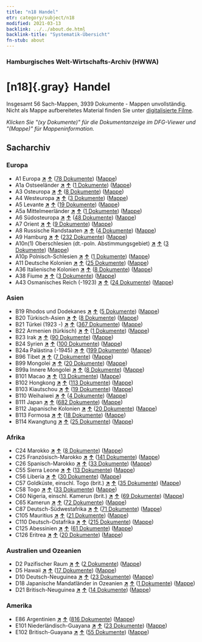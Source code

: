 ```yaml
---
title: "n18 Handel"
etr: category/subject/n18
modified: 2021-03-13
backlink: ../../about.de.html
backlink-title: "Systematik-Übersicht"
fn-stub: about
---
```


### Hamburgisches Welt-Wirtschafts-Archiv (HWWA)
# [n18]{.gray}&#8201; Handel&#160; 




Insgesamt 56 Sach-Mappen, 3939 Dokumente - Mappen unvollständig.
Nicht als Mappe aufbereitetes Material finden Sie unter [digitalisierte Filme](/film/h1_sh).

_Klicken Sie "(xy Dokumente)" für die Dokumentanzeige im DFG-Viewer und "(Mappe)" für Mappeninformation._

## Sacharchiv




### Europa

- A1 Europa [**&nearr;**](../../../geo/i/140892/about.de.html "Europa (alle Mappen)") [**&uarr;**](../../../geo/about.de.html#A1 "Ländersystematik") (<a href="https://pm20.zbw.eu/dfgview/sh/140892,145262" title="über: Europa : Handel" target="_blank">78 Dokumente</a>) ([Mappe](http://purl.org/pressemappe20/folder/sh/140892,145262))
- A1a Ostseeländer [**&nearr;**](../../../geo/i/140894/about.de.html "Ostseeländer (alle Mappen)") [**&uarr;**](../../../geo/about.de.html#A1a "Ländersystematik") (<a href="https://pm20.zbw.eu/dfgview/sh/140894,145262" title="über: Ostseeländer : Handel" target="_blank">1 Dokumente</a>) ([Mappe](http://purl.org/pressemappe20/folder/sh/140894,145262))
- A3 Osteuropa [**&nearr;**](../../../geo/i/140896/about.de.html "Osteuropa (alle Mappen)") [**&uarr;**](../../../geo/about.de.html#A3 "Ländersystematik") (<a href="https://pm20.zbw.eu/dfgview/sh/140896,145262" title="über: Osteuropa : Handel" target="_blank">8 Dokumente</a>) ([Mappe](http://purl.org/pressemappe20/folder/sh/140896,145262))
- A4 Westeuropa [**&nearr;**](../../../geo/i/140897/about.de.html "Westeuropa (alle Mappen)") [**&uarr;**](../../../geo/about.de.html#A4 "Ländersystematik") (<a href="https://pm20.zbw.eu/dfgview/sh/140897,145262" title="über: Westeuropa : Handel" target="_blank">3 Dokumente</a>) ([Mappe](http://purl.org/pressemappe20/folder/sh/140897,145262))
- A5 Levante [**&nearr;**](../../../geo/i/140898/about.de.html "Levante (alle Mappen)") [**&uarr;**](../../../geo/about.de.html#A5 "Ländersystematik") (<a href="https://pm20.zbw.eu/dfgview/sh/140898,145262" title="über: Levante : Handel" target="_blank">19 Dokumente</a>) ([Mappe](http://purl.org/pressemappe20/folder/sh/140898,145262))
- A5a Mittelmeerländer [**&nearr;**](../../../geo/i/140899/about.de.html "Mittelmeerländer (alle Mappen)") [**&uarr;**](../../../geo/about.de.html#A5a "Ländersystematik") (<a href="https://pm20.zbw.eu/dfgview/sh/140899,145262" title="über: Mittelmeerländer : Handel" target="_blank">1 Dokumente</a>) ([Mappe](http://purl.org/pressemappe20/folder/sh/140899,145262))
- A6 Südosteuropa [**&nearr;**](../../../geo/i/140900/about.de.html "Südosteuropa (alle Mappen)") [**&uarr;**](../../../geo/about.de.html#A6 "Ländersystematik") (<a href="https://pm20.zbw.eu/dfgview/sh/140900,145262" title="über: Südosteuropa : Handel" target="_blank">48 Dokumente</a>) ([Mappe](http://purl.org/pressemappe20/folder/sh/140900,145262))
- A7 Orient [**&nearr;**](../../../geo/i/140902/about.de.html "Orient (alle Mappen)") [**&uarr;**](../../../geo/about.de.html#A7 "Ländersystematik") (<a href="https://pm20.zbw.eu/dfgview/sh/140902,145262" title="über: Orient : Handel" target="_blank">9 Dokumente</a>) ([Mappe](http://purl.org/pressemappe20/folder/sh/140902,145262))
- A8 Russische Randstaaten [**&nearr;**](../../../geo/i/140904/about.de.html "Russische Randstaaten (alle Mappen)") [**&uarr;**](../../../geo/about.de.html#A8 "Ländersystematik") (<a href="https://pm20.zbw.eu/dfgview/sh/140904,145262" title="über: Russische Randstaaten : Handel" target="_blank">4 Dokumente</a>) ([Mappe](http://purl.org/pressemappe20/folder/sh/140904,145262))
- A9 Hamburg [**&nearr;**](../../../geo/i/140905/about.de.html "Hamburg (alle Mappen)") [**&uarr;**](../../../geo/about.de.html#A9 "Ländersystematik") (<a href="https://pm20.zbw.eu/dfgview/sh/140905,145262" title="über: Hamburg : Handel" target="_blank">232 Dokumente</a>) ([Mappe](http://purl.org/pressemappe20/folder/sh/140905,145262))
- A10n(1) Oberschlesien (dt.-poln. Abstimmungsgebiet) [**&nearr;**](../../../geo/i/140948/about.de.html "Oberschlesien (dt.-poln. Abstimmungsgebiet) (alle Mappen)") [**&uarr;**](../../../geo/about.de.html#A10n(1) "Ländersystematik") (<a href="https://pm20.zbw.eu/dfgview/sh/140948,145262" title="über: Oberschlesien (dt.-poln. Abstimmungsgebiet) : Handel" target="_blank">3 Dokumente</a>) ([Mappe](http://purl.org/pressemappe20/folder/sh/140948,145262))
- A10p Polnisch-Schlesien [**&nearr;**](../../../geo/i/140951/about.de.html "Polnisch-Schlesien (alle Mappen)") [**&uarr;**](../../../geo/about.de.html#A10p "Ländersystematik") (<a href="https://pm20.zbw.eu/dfgview/sh/140951,145262" title="über: Polnisch-Schlesien : Handel" target="_blank">1 Dokumente</a>) ([Mappe](http://purl.org/pressemappe20/folder/sh/140951,145262))
- A11 Deutsche Kolonien [**&nearr;**](../../../geo/i/140960/about.de.html "Deutsche Kolonien (alle Mappen)") [**&uarr;**](../../../geo/about.de.html#A11 "Ländersystematik") (<a href="https://pm20.zbw.eu/dfgview/sh/140960,145262" title="über: Deutsche Kolonien : Handel" target="_blank">25 Dokumente</a>) ([Mappe](http://purl.org/pressemappe20/folder/sh/140960,145262))
- A36 Italienische Kolonien [**&nearr;**](../../../geo/i/141012/about.de.html "Italienische Kolonien (alle Mappen)") [**&uarr;**](../../../geo/about.de.html#A36 "Ländersystematik") (<a href="https://pm20.zbw.eu/dfgview/sh/141012,145262" title="über: Italienische Kolonien : Handel" target="_blank">8 Dokumente</a>) ([Mappe](http://purl.org/pressemappe20/folder/sh/141012,145262))
- A38 Fiume [**&nearr;**](../../../geo/i/141014/about.de.html "Fiume (alle Mappen)") [**&uarr;**](../../../geo/about.de.html#A38 "Ländersystematik") (<a href="https://pm20.zbw.eu/dfgview/sh/141014,145262" title="über: Fiume : Handel" target="_blank">3 Dokumente</a>) ([Mappe](http://purl.org/pressemappe20/folder/sh/141014,145262))
- A43 Osmanisches Reich (-1923) [**&nearr;**](../../../geo/i/141034/about.de.html "Osmanisches Reich (-1923) (alle Mappen)") [**&uarr;**](../../../geo/about.de.html#A43 "Ländersystematik") (<a href="https://pm20.zbw.eu/dfgview/sh/141034,145262" title="über: Osmanisches Reich (-1923) : Handel" target="_blank">24 Dokumente</a>) ([Mappe](http://purl.org/pressemappe20/folder/sh/141034,145262))

### Asien

- B19 Rhodos und Dodekanes [**&nearr;**](../../../geo/i/141106/about.de.html "Rhodos und Dodekanes (alle Mappen)") [**&uarr;**](../../../geo/about.de.html#B19 "Ländersystematik") (<a href="https://pm20.zbw.eu/dfgview/sh/141106,145262" title="über: Rhodos und Dodekanes : Handel" target="_blank">5 Dokumente</a>) ([Mappe](http://purl.org/pressemappe20/folder/sh/141106,145262))
- B20 Türkisch-Asien [**&nearr;**](../../../geo/i/141108/about.de.html "Türkisch-Asien (alle Mappen)") [**&uarr;**](../../../geo/about.de.html#B20 "Ländersystematik") (<a href="https://pm20.zbw.eu/dfgview/sh/141108,145262" title="über: Türkisch-Asien : Handel" target="_blank">8 Dokumente</a>) ([Mappe](http://purl.org/pressemappe20/folder/sh/141108,145262))
- B21 Türkei (1923 -) [**&nearr;**](../../../geo/i/141111/about.de.html "Türkei (1923 -) (alle Mappen)") [**&uarr;**](../../../geo/about.de.html#B21 "Ländersystematik") (<a href="https://pm20.zbw.eu/dfgview/sh/141111,145262" title="über: Türkei (1923 -) : Handel" target="_blank">367 Dokumente</a>) ([Mappe](http://purl.org/pressemappe20/folder/sh/141111,145262))
- B22 Armenien (türkisch) [**&nearr;**](../../../geo/i/141112/about.de.html "Armenien (türkisch) (alle Mappen)") [**&uarr;**](../../../geo/about.de.html#B22 "Ländersystematik") (<a href="https://pm20.zbw.eu/dfgview/sh/141112,145262" title="über: Armenien (türkisch) : Handel" target="_blank">1 Dokumente</a>) ([Mappe](http://purl.org/pressemappe20/folder/sh/141112,145262))
- B23 Irak [**&nearr;**](../../../geo/i/141113/about.de.html "Irak (alle Mappen)") [**&uarr;**](../../../geo/about.de.html#B23 "Ländersystematik") (<a href="https://pm20.zbw.eu/dfgview/sh/141113,145262" title="über: Irak : Handel" target="_blank">90 Dokumente</a>) ([Mappe](http://purl.org/pressemappe20/folder/sh/141113,145262))
- B24 Syrien [**&nearr;**](../../../geo/i/141114/about.de.html "Syrien (alle Mappen)") [**&uarr;**](../../../geo/about.de.html#B24 "Ländersystematik") (<a href="https://pm20.zbw.eu/dfgview/sh/141114,145262" title="über: Syrien : Handel" target="_blank">100 Dokumente</a>) ([Mappe](http://purl.org/pressemappe20/folder/sh/141114,145262))
- B24a Palästina (-1945) [**&nearr;**](../../../geo/i/141115/about.de.html "Palästina (-1945) (alle Mappen)") [**&uarr;**](../../../geo/about.de.html#B24a "Ländersystematik") (<a href="https://pm20.zbw.eu/dfgview/sh/141115,145262" title="über: Palästina (-1945) : Handel" target="_blank">199 Dokumente</a>) ([Mappe](http://purl.org/pressemappe20/folder/sh/141115,145262))
- B96 Tibet [**&nearr;**](../../../geo/i/141259/about.de.html "Tibet (alle Mappen)") [**&uarr;**](../../../geo/about.de.html#B96 "Ländersystematik") (<a href="https://pm20.zbw.eu/dfgview/sh/141259,145262" title="über: Tibet : Handel" target="_blank">7 Dokumente</a>) ([Mappe](http://purl.org/pressemappe20/folder/sh/141259,145262))
- B99 Mongolei [**&nearr;**](../../../geo/i/141261/about.de.html "Mongolei (alle Mappen)") [**&uarr;**](../../../geo/about.de.html#B99 "Ländersystematik") (<a href="https://pm20.zbw.eu/dfgview/sh/141261,145262" title="über: Mongolei : Handel" target="_blank">20 Dokumente</a>) ([Mappe](http://purl.org/pressemappe20/folder/sh/141261,145262))
- B99a Innere Mongolei [**&nearr;**](../../../geo/i/141264/about.de.html "Innere Mongolei (alle Mappen)") [**&uarr;**](../../../geo/about.de.html#B99a "Ländersystematik") (<a href="https://pm20.zbw.eu/dfgview/sh/141264,145262" title="über: Innere Mongolei : Handel" target="_blank">8 Dokumente</a>) ([Mappe](http://purl.org/pressemappe20/folder/sh/141264,145262))
- B101 Macao [**&nearr;**](../../../geo/i/141267/about.de.html "Macao (alle Mappen)") [**&uarr;**](../../../geo/about.de.html#B101 "Ländersystematik") (<a href="https://pm20.zbw.eu/dfgview/sh/141267,145262" title="über: Macao : Handel" target="_blank">13 Dokumente</a>) ([Mappe](http://purl.org/pressemappe20/folder/sh/141267,145262))
- B102 Hongkong [**&nearr;**](../../../geo/i/141268/about.de.html "Hongkong (alle Mappen)") [**&uarr;**](../../../geo/about.de.html#B102 "Ländersystematik") (<a href="https://pm20.zbw.eu/dfgview/sh/141268,145262" title="über: Hongkong : Handel" target="_blank">113 Dokumente</a>) ([Mappe](http://purl.org/pressemappe20/folder/sh/141268,145262))
- B103 Kiautschou [**&nearr;**](../../../geo/i/126163/about.de.html "Kiautschou (alle Mappen)") [**&uarr;**](../../../geo/about.de.html#B103 "Ländersystematik") (<a href="https://pm20.zbw.eu/dfgview/sh/126163,145262" title="über: Kiautschou : Handel" target="_blank">19 Dokumente</a>) ([Mappe](http://purl.org/pressemappe20/folder/sh/126163,145262))
- B110 Weihaiwei [**&nearr;**](../../../geo/i/141271/about.de.html "Weihaiwei (alle Mappen)") [**&uarr;**](../../../geo/about.de.html#B110 "Ländersystematik") (<a href="https://pm20.zbw.eu/dfgview/sh/141271,145262" title="über: Weihaiwei : Handel" target="_blank">4 Dokumente</a>) ([Mappe](http://purl.org/pressemappe20/folder/sh/141271,145262))
- B111 Japan [**&nearr;**](../../../geo/i/141272/about.de.html "Japan (alle Mappen)") [**&uarr;**](../../../geo/about.de.html#B111 "Ländersystematik") (<a href="https://pm20.zbw.eu/dfgview/sh/141272,145262" title="über: Japan : Handel" target="_blank">682 Dokumente</a>) ([Mappe](http://purl.org/pressemappe20/folder/sh/141272,145262))
- B112 Japanische Kolonien [**&nearr;**](../../../geo/i/141273/about.de.html "Japanische Kolonien (alle Mappen)") [**&uarr;**](../../../geo/about.de.html#B112 "Ländersystematik") (<a href="https://pm20.zbw.eu/dfgview/sh/141273,145262" title="über: Japanische Kolonien : Handel" target="_blank">20 Dokumente</a>) ([Mappe](http://purl.org/pressemappe20/folder/sh/141273,145262))
- B113 Formosa [**&nearr;**](../../../geo/i/141274/about.de.html "Formosa (alle Mappen)") [**&uarr;**](../../../geo/about.de.html#B113 "Ländersystematik") (<a href="https://pm20.zbw.eu/dfgview/sh/141274,145262" title="über: Formosa : Handel" target="_blank">18 Dokumente</a>) ([Mappe](http://purl.org/pressemappe20/folder/sh/141274,145262))
- B114 Kwangtung [**&nearr;**](../../../geo/i/141275/about.de.html "Kwangtung (alle Mappen)") [**&uarr;**](../../../geo/about.de.html#B114 "Ländersystematik") (<a href="https://pm20.zbw.eu/dfgview/sh/141275,145262" title="über: Kwangtung : Handel" target="_blank">25 Dokumente</a>) ([Mappe](http://purl.org/pressemappe20/folder/sh/141275,145262))

### Afrika

- C24 Marokko [**&nearr;**](../../../geo/i/141356/about.de.html "Marokko (alle Mappen)") [**&uarr;**](../../../geo/about.de.html#C24 "Ländersystematik") (<a href="https://pm20.zbw.eu/dfgview/sh/141356,145262" title="über: Marokko : Handel" target="_blank">8 Dokumente</a>) ([Mappe](http://purl.org/pressemappe20/folder/sh/141356,145262))
- C25 Französisch-Marokko [**&nearr;**](../../../geo/i/141358/about.de.html "Französisch-Marokko (alle Mappen)") [**&uarr;**](../../../geo/about.de.html#C25 "Ländersystematik") (<a href="https://pm20.zbw.eu/dfgview/sh/141358,145262" title="über: Französisch-Marokko : Handel" target="_blank">141 Dokumente</a>) ([Mappe](http://purl.org/pressemappe20/folder/sh/141358,145262))
- C26 Spanisch-Marokko [**&nearr;**](../../../geo/i/141359/about.de.html "Spanisch-Marokko (alle Mappen)") [**&uarr;**](../../../geo/about.de.html#C26 "Ländersystematik") (<a href="https://pm20.zbw.eu/dfgview/sh/141359,145262" title="über: Spanisch-Marokko : Handel" target="_blank">33 Dokumente</a>) ([Mappe](http://purl.org/pressemappe20/folder/sh/141359,145262))
- C55 Sierra Leone [**&nearr;**](../../../geo/i/141404/about.de.html "Sierra Leone (alle Mappen)") [**&uarr;**](../../../geo/about.de.html#C55 "Ländersystematik") (<a href="https://pm20.zbw.eu/dfgview/sh/141404,145262" title="über: Sierra Leone : Handel" target="_blank">13 Dokumente</a>) ([Mappe](http://purl.org/pressemappe20/folder/sh/141404,145262))
- C56 Liberia [**&nearr;**](../../../geo/i/141405/about.de.html "Liberia (alle Mappen)") [**&uarr;**](../../../geo/about.de.html#C56 "Ländersystematik") (<a href="https://pm20.zbw.eu/dfgview/sh/141405,145262" title="über: Liberia : Handel" target="_blank">30 Dokumente</a>) ([Mappe](http://purl.org/pressemappe20/folder/sh/141405,145262))
- C57 Goldküste, einschl. Togo (brit.) [**&nearr;**](../../../geo/i/141406/about.de.html "Goldküste, einschl. Togo (brit.) (alle Mappen)") [**&uarr;**](../../../geo/about.de.html#C57 "Ländersystematik") (<a href="https://pm20.zbw.eu/dfgview/sh/141406,145262" title="über: Goldküste, einschl. Togo (brit.) : Handel" target="_blank">35 Dokumente</a>) ([Mappe](http://purl.org/pressemappe20/folder/sh/141406,145262))
- C58 Togo [**&nearr;**](../../../geo/i/141408/about.de.html "Togo (alle Mappen)") [**&uarr;**](../../../geo/about.de.html#C58 "Ländersystematik") (<a href="https://pm20.zbw.eu/dfgview/sh/141408,145262" title="über: Togo : Handel" target="_blank">33 Dokumente</a>) ([Mappe](http://purl.org/pressemappe20/folder/sh/141408,145262))
- C60 Nigeria, einschl. Kamerun (brit.) [**&nearr;**](../../../geo/i/141409/about.de.html "Nigeria, einschl. Kamerun (brit.) (alle Mappen)") [**&uarr;**](../../../geo/about.de.html#C60 "Ländersystematik") (<a href="https://pm20.zbw.eu/dfgview/sh/141409,145262" title="über: Nigeria, einschl. Kamerun (brit.) : Handel" target="_blank">69 Dokumente</a>) ([Mappe](http://purl.org/pressemappe20/folder/sh/141409,145262))
- C65 Kamerun [**&nearr;**](../../../geo/i/141410/about.de.html "Kamerun (alle Mappen)") [**&uarr;**](../../../geo/about.de.html#C65 "Ländersystematik") (<a href="https://pm20.zbw.eu/dfgview/sh/141410,145262" title="über: Kamerun : Handel" target="_blank">72 Dokumente</a>) ([Mappe](http://purl.org/pressemappe20/folder/sh/141410,145262))
- C87 Deutsch-Südwestafrika [**&nearr;**](../../../geo/i/141450/about.de.html "Deutsch-Südwestafrika (alle Mappen)") [**&uarr;**](../../../geo/about.de.html#C87 "Ländersystematik") (<a href="https://pm20.zbw.eu/dfgview/sh/141450,145262" title="über: Deutsch-Südwestafrika : Handel" target="_blank">71 Dokumente</a>) ([Mappe](http://purl.org/pressemappe20/folder/sh/141450,145262))
- C105 Mauritius [**&nearr;**](../../../geo/i/141469/about.de.html "Mauritius (alle Mappen)") [**&uarr;**](../../../geo/about.de.html#C105 "Ländersystematik") (<a href="https://pm20.zbw.eu/dfgview/sh/141469,145262" title="über: Mauritius : Handel" target="_blank">21 Dokumente</a>) ([Mappe](http://purl.org/pressemappe20/folder/sh/141469,145262))
- C110 Deutsch-Ostafrika [**&nearr;**](../../../geo/i/141471/about.de.html "Deutsch-Ostafrika (alle Mappen)") [**&uarr;**](../../../geo/about.de.html#C110 "Ländersystematik") (<a href="https://pm20.zbw.eu/dfgview/sh/141471,145262" title="über: Deutsch-Ostafrika : Handel" target="_blank">215 Dokumente</a>) ([Mappe](http://purl.org/pressemappe20/folder/sh/141471,145262))
- C125 Abessinien [**&nearr;**](../../../geo/i/141482/about.de.html "Abessinien (alle Mappen)") [**&uarr;**](../../../geo/about.de.html#C125 "Ländersystematik") (<a href="https://pm20.zbw.eu/dfgview/sh/141482,145262" title="über: Abessinien : Handel" target="_blank">61 Dokumente</a>) ([Mappe](http://purl.org/pressemappe20/folder/sh/141482,145262))
- C126 Eritrea [**&nearr;**](../../../geo/i/141483/about.de.html "Eritrea (alle Mappen)") [**&uarr;**](../../../geo/about.de.html#C126 "Ländersystematik") (<a href="https://pm20.zbw.eu/dfgview/sh/141483,145262" title="über: Eritrea : Handel" target="_blank">20 Dokumente</a>) ([Mappe](http://purl.org/pressemappe20/folder/sh/141483,145262))

### Australien und Ozeanien

- D2 Pazifischer Raum [**&nearr;**](../../../geo/i/141593/about.de.html "Pazifischer Raum (alle Mappen)") [**&uarr;**](../../../geo/about.de.html#D2 "Ländersystematik") (<a href="https://pm20.zbw.eu/dfgview/sh/141593,145262" title="über: Pazifischer Raum : Handel" target="_blank">2 Dokumente</a>) ([Mappe](http://purl.org/pressemappe20/folder/sh/141593,145262))
- D5 Hawaii [**&nearr;**](../../../geo/i/141595/about.de.html "Hawaii (alle Mappen)") [**&uarr;**](../../../geo/about.de.html#D5 "Ländersystematik") (<a href="https://pm20.zbw.eu/dfgview/sh/141595,145262" title="über: Hawaii : Handel" target="_blank">17 Dokumente</a>) ([Mappe](http://purl.org/pressemappe20/folder/sh/141595,145262))
- D10 Deutsch-Neuguinea [**&nearr;**](../../../geo/i/141601/about.de.html "Deutsch-Neuguinea (alle Mappen)") [**&uarr;**](../../../geo/about.de.html#D10 "Ländersystematik") (<a href="https://pm20.zbw.eu/dfgview/sh/141601,145262" title="über: Deutsch-Neuguinea : Handel" target="_blank">23 Dokumente</a>) ([Mappe](http://purl.org/pressemappe20/folder/sh/141601,145262))
- D18 Japanische Mandatländer in Ozeanien [**&nearr;**](../../../geo/i/141618/about.de.html "Japanische Mandatländer in Ozeanien (alle Mappen)") [**&uarr;**](../../../geo/about.de.html#D18 "Ländersystematik") (<a href="https://pm20.zbw.eu/dfgview/sh/141618,145262" title="über: Japanische Mandatländer in Ozeanien : Handel" target="_blank">1 Dokumente</a>) ([Mappe](http://purl.org/pressemappe20/folder/sh/141618,145262))
- D21 Britisch-Neuguinea [**&nearr;**](../../../geo/i/141620/about.de.html "Britisch-Neuguinea (alle Mappen)") [**&uarr;**](../../../geo/about.de.html#D21 "Ländersystematik") (<a href="https://pm20.zbw.eu/dfgview/sh/141620,145262" title="über: Britisch-Neuguinea : Handel" target="_blank">14 Dokumente</a>) ([Mappe](http://purl.org/pressemappe20/folder/sh/141620,145262))

### Amerika

- E86 Argentinien [**&nearr;**](../../../geo/i/141692/about.de.html "Argentinien (alle Mappen)") [**&uarr;**](../../../geo/about.de.html#E86 "Ländersystematik") (<a href="https://pm20.zbw.eu/dfgview/sh/141692,145262" title="über: Argentinien : Handel" target="_blank">816 Dokumente</a>) ([Mappe](http://purl.org/pressemappe20/folder/sh/141692,145262))
- E101 Niederländisch-Guayana [**&nearr;**](../../../geo/i/141699/about.de.html "Niederländisch-Guayana (alle Mappen)") [**&uarr;**](../../../geo/about.de.html#E101 "Ländersystematik") (<a href="https://pm20.zbw.eu/dfgview/sh/141699,145262" title="über: Niederländisch-Guayana : Handel" target="_blank">23 Dokumente</a>) ([Mappe](http://purl.org/pressemappe20/folder/sh/141699,145262))
- E102 Britisch-Guayana [**&nearr;**](../../../geo/i/141700/about.de.html "Britisch-Guayana (alle Mappen)") [**&uarr;**](../../../geo/about.de.html#E102 "Ländersystematik") (<a href="https://pm20.zbw.eu/dfgview/sh/141700,145262" title="über: Britisch-Guayana : Handel" target="_blank">55 Dokumente</a>) ([Mappe](http://purl.org/pressemappe20/folder/sh/141700,145262))


